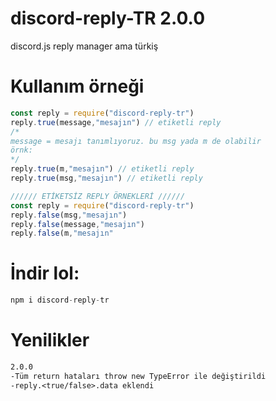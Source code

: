 # discord-reply-TR 2.0.0
discord.js reply manager ama türkiş

# Kullanım örneği

```js
const reply = require("discord-reply-tr")
reply.true(message,"mesajın") // etiketli reply 
/*
message = mesajı tanımlıyoruz. bu msg yada m de olabilir
örnk:
*/
reply.true(m,"mesajın") // etiketli reply 
reply.true(msg,"mesajın") // etiketli reply 

////// ETİKETSİZ REPLY ÖRNEKLERİ //////
const reply = require("discord-reply-tr")
reply.false(msg,"mesajın")
reply.false(message,"mesajın")
reply.false(m,"mesajın"

```


# İndir lol:
```js
npm i discord-reply-tr
```
# Yenilikler
```md
2.0.0
-Tüm return hataları throw new TypeError ile değiştirildi
-reply.<true/false>.data eklendi
```
